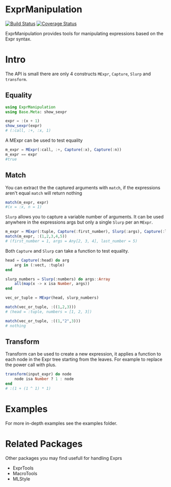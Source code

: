 # ExprManipulation

[![Build Status](https://travis-ci.com/onetonfoot/ExprManipulation.jl.svg?branch=master)](https://travis-ci.com/onetonfoot/ExprManipulation.jl)
[![Coverage Status](https://coveralls.io/repos/github/onetonfoot/ExprManipulation.jl/badge.svg?branch=master)](https://coveralls.io/github/onetonfoot/ExprManipulation.jl?branch=master)

ExprManipulation provides tools for manipulating expressions based on the Expr syntax.

# Intro

The API is small there are only 4 constructs `MExpr`, `Capture`, `Slurp` and `transform`.

## Equality

```julia
using ExprManipulation
using Base.Meta: show_sexpr

expr = :(x + 1)
show_sexpr(expr)
# (:call, :+, :x, 1)
```

A MExpr can be used to test equality

```julia
m_expr = MExpr(:call, :+, Capture(:x), Capture(:n))
m_expr == expr
#true
```

## Match

You can extract the the captured arguments with `match`, if the expressions aren't equal `match` will return nothing

```julia
match(m_expr, expr)
#(x = :x, n = 1)
```

`Slurp` allows you to capture a variable number of arguments. It can be used anywhere in the expressions args but only a single `Slurp` per an `MExpr`.

```julia
m_expr = MExpr(:tuple, Capture(:first_number), Slurp(:args), Capture(:last_number))
match(m_expr, :(1,2,3,4,5))
# (first_number = 1, args = Any[2, 3, 4], last_number = 5)
```

Both `Capture` and `Slurp` can take a function to test equality.

```julia
head = Capture(:head) do arg
    arg in (:vect, :tuple)
end

slurp_numbers = Slurp(:numbers) do args::Array
    all(map(x -> x isa Number, args))
end

vec_or_tuple = MExpr(head, slurp_numbers)

match(vec_or_tuple, :((1,2,3)))
# (head = :tuple, numbers = [1, 2, 3])

match(vec_or_tuple, :((1,"2",3)))
# nothing
```

## Transform

Transform can be used to create a new expression, it applies a function to each node in the Expr tree starting from the leaves. For example to replace the power call with plus.

```julia
transform(input_expr) do node
    node isa Number ? 1 : node
end
# :(1 + (1 ^ 1) * 1)
```

# Examples

For more in-depth examples see the examples folder.

# Related Packages

Other packages you may find usefull for handling Exprs

- ExprTools
- MacroTools
- MLStyle
